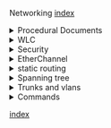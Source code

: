  Networking
[index](index.md) </br>




<details> <summary>Procedural Documents</summary>




[cisco-vlsm](cisco-vlsm.md)  </br>
[cisco-intervlan-routing](cisco-intervlan-routing.md) </br>
[cisco-vlans](cisco-vlans.md) </br>
[cisco-base-config](cisco-base-config.md) </br>
[cisco-static-routing](cisco-static-routing.md) </br>
[Spanning Tree Proceedural](cisco-stp.md) </br>
[cisco-ether](cisco-ether.md) </br>
[cisco-dhcp](cisco-dhcp.md) </br>
[cisco-dhcp6](cisco-dhcp6.md) </br>
[cisco-hsrp](cisco-hsrp.md) </br>
[cisco-security](cisco-security.md)

[cisco-final](cisco-final.md)

</summary> </details>


<details> <summary>WLC</summary>

- WLC - Wireless Lan Controller
- A box for wireless stuff

    1. go to ip address of wlan
    2. create the profile and name it similar to the vlan it's on
    3. enable it and select which vlan it should be on
    4. go into the advanced tab and enable 'flexConnect' and 'flexconnect auth'

</summary> </details>





<details> <summary>Security</summary>



Secure unused ports like this:
```
vlan 1000
name BlackHole
int range g1/0/20-24, g0/0/18-20
shutdown
switchport mode access
switchport access vlan 1000

```

Enable port security on switchport
- only allow one mac address on port
- will shut down port if mac addres number > 1
```
switchport mode access
switchport port-security
end
```

Prevent VLan hopping attacks
```
!non trunking ports 
switcport mode access
exit

!trunking ports
switchport mode trunk
switchport nonegotiate
switchport trunk native vlan 999
end

!Inactive ports (throw them into blackhole vlan)
switchport mode access
switchport access vlan 1000
exit
```


New Command | What it does
------------|------------
clear port security | removes assigned mac address from secure port
sh port-security int g0/0/1 | display port security information
sh port-security address | show all of the mac addresses and how they were set
(config-if) switchport port-security  | enable switchport security. Must run this 
(config-if) switchport port-security maximum 3 | sets the number of mac addreses on the port. Default is 1
(config-if) switchport port-security mac-address <addressGoesHere> | sets the address
(config-if) switchport port-security mac-address sticky | get mac addresses and save them
(config-if) switchport port-security violation shutdown | if a violation occurs, it is logged, and the device is shut down
(config-if) switchport port-security violation restrict | if a violation occurs, the port drops the packets, device logs the issue
(config-if) switchport port-security violation protect | if a violation occurs, drop the packets. no logging
(config-if) switcport port-security aging type absolue | sets the mac addreses to age constantly.
(config-if) switcport port-security aging type inactivity | sets the mac addresses to only age when inactive.
(config-if) switcport port-security aging static  | do not age addresses.
(config-if) switcport port-security aging time 14 | remove mac address 14 minutes after the aging condition
sh ip dhcp snooping | display snooping information
ip dhcp snooping | globally enable dhcp snooping
ip dhcp snooping vlan 5, 10, 50-60 | enable dhcp snooping on a range of vlans
(config-if) ip dhcp snooping trust | use this for uplinks and server ports. Don't trust user ports
ip dhcp snooping limit rate <packets per second> | use this for end user ports. It mitigates DHCP attacks
(config-if) ip arp inspection trust | don't do arp inspection because interface is trusted
(config-if) ip arp inspection valdiate src-mac | arp inspection mode 
(config-if) ip arp inspection valdiate dst-mac | arp inspection mode
(config-if) ip arp inspection valdiate ip | arp inspecton mode
(config-if) ip arp inspection valdiate src-mac dest-mac ip | Apply multiple modes at the same time
(config-if) no ip dhcp snooping information option | ????????????

To prevent MAC flooding attack
```
int g0/0/0
switcport access vlan 10
switcport mode access 
switchport port-security maximum 5
switchport port-security 
switchport port-security violation restrict
```

To shut down port if there are more than 4 mac addresses
```
int g0/0/0
switcport access vlan 20
switcport mode access 
switchport port-security maximum 4
switchport port-security 
switchport port-security mac-adress sticky
```

Manually configure mac addresses
```
int g0/0/0
switcport access vlan 30
switcport mode access 
switchport port-security 
switchport port-security mac-address aaa.bbb.ccc
```


</summary> </details>




<details> <summary>EtherChannel</summary>


- Combine multiple interfaces to act as one
- Interfaces must have identical speed, duplex, etc
- Interfaces must have idential function (trunk, routed, etc.)

    PAgP modes (Use desirable at all times)
    - 'on' - force this interface to channel without PAgP
    - 'active' - use open source LACP which does the same thing
    - 'PAgP desirable' - nogotiate with others, try to form chanel
    - 'PagP auto' - passive mode, list for channel formation


    ```
    !Configure PAgP mode
    int range g1/0/1-4
    shut
    channel-group 1 mode desireable

    !configure port channel
    int po1 

    !Display the general status of the port channel interface
    sh interfaces port-channel

    !Display one line of information per port channel. Most useful
    sh etherchannel summary

    !Display info about a specific port channel interface
    sh eitherchannel port-channel 

    !Display information about the role of a etherchannel interface
    sh interfaces etherchannel
    ```

</summary> </details>



<details> <summary>static routing</summary>



```
int gi0/0
ip add 192.178.1.1 255.255.255.0
duplex auto
speed auto
no shut

```

Types of standard routing:
1. Standard (individual) static route
- `Ip route <unknown network> <mask> <How to get there>`
- **ip route 192.168.3.0 255.255.255.0 192.168.2.2**
2. Default static route
- **ip route 0.0.0.0 0.0.0.0 10.10.10.1**
- routes all traffic to the second router
3. Floating static route
- Usually used as a backup
- Will only appear on the route table if the primary route fails
- The route with the lowest administrative distance is the only one on the route table
- setting distance to 130 is reccomended
```
route rip
version 2
no auto-summary
network 192.168.2.0

```
- Summary static route
General format is:
- `ip route <final destination network address><mask><second router address>`
Floating route format:
- Ip route <receiver network> <mask> <how to get there> <distance>


How to get there:
1. Use "Next-hop route" method if the IP is reachable connected network. ALWAY USE THIS ONE IN CLASS.
- **ip route 192.168.3.0 255.255.255.0 192.168.2.2**
2. Use "directly connected" method if you want to exit a specific interface
- **ip route 192.168.3.0 255.255.255.0 s0/0/0**
3. Use "fully specified" for most possible reliability
- **ip route 192.168.3.0 255.255.255.0 s0/0/0 192.168.2.2**





</summary> </details>


<details> <summary>Spanning tree</summary>

- Redundency can create loops which result in broadcast storms and duplicate unicast frames.
- "Port flapping" getting multiple copies of the same mac address from different ports. PROBLEM
- Spanning tree prevents this by blocking one of the links if a storm is detected
- The 'Root bridge' is the most centerally located switch using in spanning tree STP
- Bridge Protocal Data Unit 'BPDU' contains a 'BID' for determining the root bridge
- A 'BID' or bridge id,  has a mac address, vlan id, and a bridge priority (lower is better)
- PVST:  if there are two possible routes to a device, load balence across both switches
- RSTP:  Load balencing STP, backwards compatable, 
    ```

!Enables modern PVST mode
spanning-tree mode rapid-pvst

!Sets as root bridge
spanning-tree vlan 1 root primary
end

!backup root bridge
spanning-tree vlan 1 root secondary
end

!set BID priority (lower is better)
spanning-tree vlan 1 priority 24576
end

sh spanning-tree


spanning-tree portfast !disable spanning tree
spanning-tree portfast edge default 
spanning-tree portfast default
spanning-tree portfast bpduguard default !global safeguard to prevent broadcast storm
spanning-tree bpduguard enable !single interface safeguard to prevent broadcast storm
spanning-tree portfast edge bpduguard default
spanning-tree portfast bpduguard default


    ```



</summary> </details>






<details> <summary>Trunks and vlans</summary>

* vLans are basically groups of ports on the same switch that are logically separated into groups.
* ISL - Inter Switch Link trunks.
    + tag all traffic going through the trunk with a vLan ID allowing multiple vLans to use one cable. 
    + trunk is used to connect multiple switches with multiple vLans while keeping traffic separated.
* 802.1q Trunk
    + Native vLans have Un-tagged traffic for security to stop "spoofed tag attacks". 



New Command | what it does
------------|-------------
vlan 33 | creates or edits a vlan
(config-vlan)# name bleh | names a vlan bleh
do sh vlan brief | shows vlan
(config-if)switchport trunk encapsulation dot1q | sets the trunk mode to the modern 802.1q.
(config-if)switchport nonegotiate | disables the trunk mode legacy compatability
(config-if)switchport mode trunk | sets the interface as a trunk, doesn't work on layer 3 switch
(config-if)switchport access vlan 33 | Allows the interface to access vlan 33
(config-if)switchport trunk allowed vlan 33,44,55,63 | allow vlans to cross the trunk link
(config-if)switchport trunk native vlan 888 | sets the native vlan
(config-if)do sh int trunk | shows useful information about the trunk



</summary> </details>

<details> <summary>Commands </summary>

#### Command Modes
   prompt       |   Name of mode     | purpose
----------------|--------------------|------------
Router>         | user exec mode     | the first mode used at login, few privs
Router#         | priv exec mode     | do basic things like ping, ssh, and set the system clock
Router(config)# | global config mode | the mode used to edit most settings on routers or switches
Router(config-line)#| line config mode | sub mode within global, used to edit ssh  and console connections 
Router(config-if)#  | interface config | sub mode within gloabl, used to edit interfaces



#### Priv Exec Mode

  command                 |  purpose 
--------------------------|---------
show running-config       | show the configuration running in ram
copy run start            | save the current running configuration as the startup configuration
config t                  | enter global config mode
reload                    | restart the device
clock set 07:13:00 October 15 2022 | purpose is self evident
ping                      | network troubleshooting
tracert                   | network troubleshooting
ssh 92.168.1.100          |  remote access


#### Global Config Mode
  command                 |  purpose 
--------------------------|---------
line vty 0 15 | enter line config mode to edit ssh
line con 0 | enter line config mode 
interface gigabitEthernet 0/0/0 | enter interface config mode
hostname R1 | sets the hostname of the device
banner motd "no unauthorized access is allowed" | sets the motd
enable password class | sets password  'class" for restricting access to priv exec mode
enable secret class | sets encrypted password 'class' for restricting access to priv exec
service password-encryption | sets encryption on all passwords


#### Line Config Mode
  command                 |  purpose 
--------------------------|---------
password cisco | enter the terminal
login | enter for configuration
transport input ssh | allows remote access on this vty

#### Interface Config Mode
  command                 |  purpose 
--------------------------|---------
interface g0/0/0          | configure interface on router 
interface vlan1 | configure interface on switch
ip address 192.168.1.1 255.255.255.0 | configure ipv6 addresses on switches or routers
ipv6 add 2001:db8:224:0::1/64 | configure ipv6 addresses on routers
no shutdown               | turn on the interface



</summary> </details>










[index](index.md)





